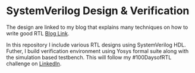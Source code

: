 # SystemVerilog Design & Verification

The design are linked to my blog that explains many techniques on how to write good RTL  [Blog Link](https://www.autonomousvision.io/blog).

In this repository I include various RTL designs using SystemVerilog HDL. Futher, I build verification environment using Yosys formal suite along with the simulation based testbench.
This will follow my #100DaysofRTL challenge on [LinkedIn](https://www.linkedin.com/feed/hashtag/?keywords=100daysofrtl).
